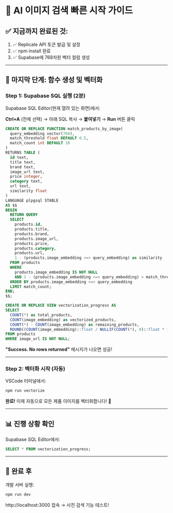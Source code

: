 # 🚀 AI 이미지 검색 빠른 시작 가이드

## ✅ 지금까지 완료된 것:
1. ✅ Replicate API 토큰 발급 및 설정
2. ✅ npm install 완료
3. ✅ Supabase에 768차원 벡터 컬럼 생성

---

## 🎯 마지막 단계: 함수 생성 및 벡터화

### Step 1: Supabase SQL 실행 (2분)

Supabase SQL Editor(현재 열려 있는 화면)에서:

**Ctrl+A** (전체 선택) → 아래 SQL 복사 → **붙여넣기** → **Run** 버튼 클릭

```sql
CREATE OR REPLACE FUNCTION match_products_by_image(
  query_embedding vector(768),
  match_threshold float DEFAULT 0.5,
  match_count int DEFAULT 10
)
RETURNS TABLE (
  id text,
  title text,
  brand text,
  image_url text,
  price integer,
  category text,
  url text,
  similarity float
)
LANGUAGE plpgsql STABLE
AS $$
BEGIN
  RETURN QUERY
  SELECT
    products.id,
    products.title,
    products.brand,
    products.image_url,
    products.price,
    products.category,
    products.url,
    1 - (products.image_embedding <=> query_embedding) as similarity
  FROM products
  WHERE 
    products.image_embedding IS NOT NULL
    AND 1 - (products.image_embedding <=> query_embedding) > match_threshold
  ORDER BY products.image_embedding <=> query_embedding
  LIMIT match_count;
END;
$$;

CREATE OR REPLACE VIEW vectorization_progress AS
SELECT
  COUNT(*) as total_products,
  COUNT(image_embedding) as vectorized_products,
  COUNT(*) - COUNT(image_embedding) as remaining_products,
  ROUND((COUNT(image_embedding)::float / NULLIF(COUNT(*), 0)::float * 100)::numeric, 2) as progress_percentage
FROM products
WHERE image_url IS NOT NULL;
```

**"Success. No rows returned"** 메시지가 나오면 성공!

---

### Step 2: 벡터화 시작 (자동)

VSCode 터미널에서:

```powershell
npm run vectorize
```

**완료!** 이제 자동으로 모든 제품 이미지를 벡터화합니다! 🎉

---

## 📊 진행 상황 확인

Supabase SQL Editor에서:

```sql
SELECT * FROM vectorization_progress;
```

---

## 🎉 완료 후

개발 서버 실행:
```powershell
npm run dev
```

http://localhost:3000 접속 → 사진 검색 기능 테스트!


